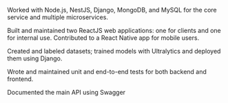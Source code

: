 Worked with Node.js, NestJS, Django, MongoDB, and MySQL for the core service and multiple microservices.

Built and maintained two ReactJS web applications: one for clients and one for internal use. Contributed to a React Native app for mobile users.

Created and labeled datasets; trained models with Ultralytics and deployed them using Django.

Wrote and maintained unit and end-to-end tests for both backend and frontend.

Documented the main API using Swagger